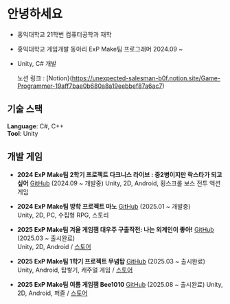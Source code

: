 # 안녕하세요

- 홍익대학교 21학번 컴퓨터공학과 재학  
- 홍익대학교 게임개발 동아리 ExP Make팀 프로그래머 2024.09 ~  
- Unity, C# 개발

  노션 링크 : [Notion}(https://unexpected-salesman-b0f.notion.site/Game-Programmer-19aff7bae0b680a8a19eebbef87a6ac7)

## 기술 스택

**Language**: C#, C++  
**Tool**: Unity

## 개발 게임

- **2024 ExP Make팀 2학기 프로젝트 다크니스 라이브 : 중2병이지만 락스타가 되고 싶어** [GitHub](https://github.com/hance0103/2nd_Grade_In_MiddleSchool) (2024.09 ~ 개발중) 
  Unity, 2D, Android, 횡스크롤 보스 전투 액션게임

- **2024 ExP Make팀 방학 프로젝트 마노** [GitHub](https://github.com/villainouskirby/DungeonRPG) (2025.01 ~ 개발중)  
  Unity, 2D, PC, 수집형 RPG, 스토리

- **2025 ExP Make팀 겨울 게임잼 대우주 구출작전: 나는 외계인이 좋아!** [GitHub](https://github.com/machamy/Exp-2025WinterGamejam) (2025.03 ~ 출시완료)  
  Unity, 2D, Android / [스토어](https://play.google.com/store/apps/details?id=com.ExpStudio.Exp2025WinterGamejam)

- **2025 ExP Make팀 1학기 프로젝트 무념탑** [GitHub](https://github.com/Doumoman/TLTower) (2025.03 ~ 출시완료)  
  Unity, Android, 탑쌓기, 캐주얼 게임  / [스토어](https://play.google.com/store/apps/details?id=com.ExP.Munyumtop&pcampaignid=web_share)

- **2025 ExP Make팀 여름 게임잼 Bee1010** [GitHub](https://github.com/Doumoman/2025-ExPSummerGameJam-2) (2025.08 ~ 출시완료)
  Unity, 2D, Android, 퍼즐 / [스토어](https://play.google.com/store/apps/details?id=com.ExP.Bee1010)
